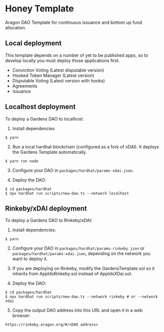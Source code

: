 # Honey Template

Aragon DAO Template for continuous issuance and bottom up fund allocation.

## Local deployment

This template depends on a number of yet to be published apps, so to develop locally you must deploy those applications first.

- Conviction Voting (Latest disputable version)
- Hooked Token Manager (Latest version)
- Disputable Voting (Latest version with hooks)
- Agreements
- Issuance

## Localhost deployment

To deploy a Gardens DAO to localhost:

1. Install dependencies

```
$ yarn
```

2. Run a local hardhat blockchain (configured as a fork of xDAI). It deploys the Gardens Template automatically.

```
$ yarn run node
```

3. Configure your DAO in `packages/hardhat/params-xdai.json`.

4. Deploy the DAO:

```
$ cd packages/hardhat
$ npx hardhat run scripts/new-dao.ts --network localhost
```

## Rinkeby/xDAI deployment

To deploy a Gardens DAO to Rinkeby/xDAI:

1. Install dependencies:

```
$ yarn
```

2. Configure your DAO in `packages/hardhat/params-rinkeby.json` or `packages/hardhat/params-xdai.json`, depending on the network you want to deploy it.

3. If you are deploying on Rinkeby, modify the GardensTemplate.sol so it inherits from AppIdsRinkeby.sol instead of AppIdsXDai.sol.

4. Deploy the DAO:

```
$ cd packages/hardhat
$ npx hardhat run scripts/new-dao.ts --network rinkeby # or --network xdai
```

5. Copy the output DAO address into this URL and open it in a web browser:

```
https://rinkeby.aragon.org/#/<DAO address>
```
